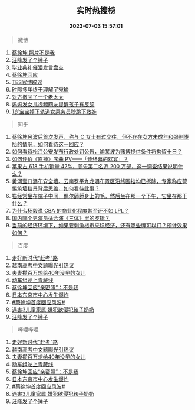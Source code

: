 <div align="center"><h2>实时热搜榜</h2><h4>2023-07-03 15:57:01</h4></div>

> 微博  

1. [蔡徐坤 照片不是我](https://s.weibo.com/weibo?q=%E8%94%A1%E5%BE%90%E5%9D%A4%20%E7%85%A7%E7%89%87%E4%B8%8D%E6%98%AF%E6%88%91&t=31&band_rank=1&Refer=top)<br />
2. [汪峰发了个锤子](https://s.weibo.com/weibo?q=%23%E6%B1%AA%E5%B3%B0%E5%8F%91%E4%BA%86%E4%B8%AA%E9%94%A4%E5%AD%90%23&t=31&band_rank=2&Refer=top)<br />
3. [毕业典礼催泪发言盘点](https://s.weibo.com/weibo?q=%23%E6%AF%95%E4%B8%9A%E5%85%B8%E7%A4%BC%E5%82%AC%E6%B3%AA%E5%8F%91%E8%A8%80%E7%9B%98%E7%82%B9%23&t=31&band_rank=3&Refer=top)<br />
4. [蔡徐坤回应](https://s.weibo.com/weibo?q=%23%E8%94%A1%E5%BE%90%E5%9D%A4%E5%9B%9E%E5%BA%94%23&t=31&band_rank=4&Refer=top)<br />
5. [TES官博辟谣](https://s.weibo.com/weibo?q=%23TES%E5%AE%98%E5%8D%9A%E8%BE%9F%E8%B0%A3%23&t=31&band_rank=5&Refer=top)<br />
6. [时隔多年终于理解了宛瑜](https://s.weibo.com/weibo?q=%23%E6%97%B6%E9%9A%94%E5%A4%9A%E5%B9%B4%E7%BB%88%E4%BA%8E%E7%90%86%E8%A7%A3%E4%BA%86%E5%AE%9B%E7%91%9C%23&t=31&band_rank=6&Refer=top)<br />
7. [对方撤回了一个老太太](https://s.weibo.com/weibo?q=%23%E5%AF%B9%E6%96%B9%E6%92%A4%E5%9B%9E%E4%BA%86%E4%B8%80%E4%B8%AA%E8%80%81%E5%A4%AA%E5%A4%AA%23&t=31&band_rank=7&Refer=top)<br />
8. [妈妈发女儿视频网友提醒孩子有反颌](https://s.weibo.com/weibo?q=%23%E5%A6%88%E5%A6%88%E5%8F%91%E5%A5%B3%E5%84%BF%E8%A7%86%E9%A2%91%E7%BD%91%E5%8F%8B%E6%8F%90%E9%86%92%E5%AD%A9%E5%AD%90%E6%9C%89%E5%8F%8D%E9%A2%8C%23&t=31&band_rank=8&Refer=top)<br />
9. [1岁宝宝掉下轨道女乘务员秒跳下救娃](https://s.weibo.com/weibo?q=%231%E5%B2%81%E5%AE%9D%E5%AE%9D%E6%8E%89%E4%B8%8B%E8%BD%A8%E9%81%93%E5%A5%B3%E4%B9%98%E5%8A%A1%E5%91%98%E7%A7%92%E8%B7%B3%E4%B8%8B%E6%95%91%E5%A8%83%23&t=31&band_rank=9&Refer=top)<br />

> 知乎  

1. [蔡徐坤风波后首次发声，称与 C 女士有过交往，但不存在女方未成年和强制堕胎的情况，如何看待这一回应？](https://www.zhihu.com/question/610047617)<br />
2. [如何看待松江公安发布行政处罚公告，喻某波为赌博提供条件将拘留十日？](https://www.zhihu.com/question/610063126)<br />
3. [如何评价《原神》序曲 PV——「致终幕的欢宴」？](https://www.zhihu.com/question/610051243)<br />
4. [苹果占 618 手机销量 42%，领先第二名近 200 万部，这一调查结果说明什么？](https://www.zhihu.com/question/609145071)<br />
5. [黄河壶口瀑布安全墙、云南罗平九龙瀑布景区沿线围挡均已拆除，专家称应警惕筑墙挡景背后思维，如何看待此事？](https://www.zhihu.com/question/609988074)<br />
6. [猫经常坐在院子中间，偶尔舔舔身上的毛，然后坐在那一个下午，它坐在那干什么？](https://www.zhihu.com/question/603451215)<br />
7. [为什么杨毅说 CBA 的商业化程度甚至还不如 LPL？](https://www.zhihu.com/question/609130013)<br />
8. [国内哪个男演员适合演《三体》里的罗辑？](https://www.zhihu.com/question/540660392)<br />
9. [当前的经济环境下，如果要刺激楼市来稳经济，还有哪些牌可以打？预计效果如何？](https://www.zhihu.com/question/609280405)<br />

> 百度  

1. [走好新时代“赶考”路](https://www.baidu.com/s?wd=%E8%B5%B0%E5%A5%BD%E6%96%B0%E6%97%B6%E4%BB%A3%E2%80%9C%E8%B5%B6%E8%80%83%E2%80%9D%E8%B7%AF&sa=fyb_news&rsv_dl=fyb_news)<br />
2. [越南高考中文题曝光引热议](https://www.baidu.com/s?wd=%E8%B6%8A%E5%8D%97%E9%AB%98%E8%80%83%E4%B8%AD%E6%96%87%E9%A2%98%E6%9B%9D%E5%85%89%E5%BC%95%E7%83%AD%E8%AE%AE&sa=fyb_news&rsv_dl=fyb_news)<br />
3. [夫妻攒百万想给40年没见的女儿](https://www.baidu.com/s?wd=%E5%A4%AB%E5%A6%BB%E6%94%92%E7%99%BE%E4%B8%87%E6%83%B3%E7%BB%9940%E5%B9%B4%E6%B2%A1%E8%A7%81%E7%9A%84%E5%A5%B3%E5%84%BF&sa=fyb_news&rsv_dl=fyb_news)<br />
4. [动车组驶上青藏线](https://www.baidu.com/s?wd=%E5%8A%A8%E8%BD%A6%E7%BB%84%E9%A9%B6%E4%B8%8A%E9%9D%92%E8%97%8F%E7%BA%BF&sa=fyb_news&rsv_dl=fyb_news)<br />
5. [蔡徐坤回应“亲密照”：不是我](https://www.baidu.com/s?wd=%E8%94%A1%E5%BE%90%E5%9D%A4%E5%9B%9E%E5%BA%94%E2%80%9C%E4%BA%B2%E5%AF%86%E7%85%A7%E2%80%9D%EF%BC%9A%E4%B8%8D%E6%98%AF%E6%88%91&sa=fyb_news&rsv_dl=fyb_news)<br />
6. [日本东京市中心发生爆炸](https://www.baidu.com/s?wd=%E6%97%A5%E6%9C%AC%E4%B8%9C%E4%BA%AC%E5%B8%82%E4%B8%AD%E5%BF%83%E5%8F%91%E7%94%9F%E7%88%86%E7%82%B8&sa=fyb_news&rsv_dl=fyb_news)<br />
7. [#蔡徐坤首度回应风波#](https://www.baidu.com/s?wd=%23%E8%94%A1%E5%BE%90%E5%9D%A4%E9%A6%96%E5%BA%A6%E5%9B%9E%E5%BA%94%E9%A3%8E%E6%B3%A2%23&sa=fyb_news&rsv_dl=fyb_news)<br />
8. [遇害3儿童家属:嫌犯欲侵犯孩子奶奶](https://www.baidu.com/s?wd=%E9%81%87%E5%AE%B33%E5%84%BF%E7%AB%A5%E5%AE%B6%E5%B1%9E%3A%E5%AB%8C%E7%8A%AF%E6%AC%B2%E4%BE%B5%E7%8A%AF%E5%AD%A9%E5%AD%90%E5%A5%B6%E5%A5%B6&sa=fyb_news&rsv_dl=fyb_news)<br />
9. [汪峰发了个锤子](https://www.baidu.com/s?wd=%E6%B1%AA%E5%B3%B0%E5%8F%91%E4%BA%86%E4%B8%AA%E9%94%A4%E5%AD%90&sa=fyb_news&rsv_dl=fyb_news)<br />

> 哔哩哔哩  

1. [走好新时代“赶考”路](https://www.baidu.com/s?wd=%E8%B5%B0%E5%A5%BD%E6%96%B0%E6%97%B6%E4%BB%A3%E2%80%9C%E8%B5%B6%E8%80%83%E2%80%9D%E8%B7%AF&sa=fyb_news&rsv_dl=fyb_news)<br />
2. [越南高考中文题曝光引热议](https://www.baidu.com/s?wd=%E8%B6%8A%E5%8D%97%E9%AB%98%E8%80%83%E4%B8%AD%E6%96%87%E9%A2%98%E6%9B%9D%E5%85%89%E5%BC%95%E7%83%AD%E8%AE%AE&sa=fyb_news&rsv_dl=fyb_news)<br />
3. [夫妻攒百万想给40年没见的女儿](https://www.baidu.com/s?wd=%E5%A4%AB%E5%A6%BB%E6%94%92%E7%99%BE%E4%B8%87%E6%83%B3%E7%BB%9940%E5%B9%B4%E6%B2%A1%E8%A7%81%E7%9A%84%E5%A5%B3%E5%84%BF&sa=fyb_news&rsv_dl=fyb_news)<br />
4. [动车组驶上青藏线](https://www.baidu.com/s?wd=%E5%8A%A8%E8%BD%A6%E7%BB%84%E9%A9%B6%E4%B8%8A%E9%9D%92%E8%97%8F%E7%BA%BF&sa=fyb_news&rsv_dl=fyb_news)<br />
5. [蔡徐坤回应“亲密照”：不是我](https://www.baidu.com/s?wd=%E8%94%A1%E5%BE%90%E5%9D%A4%E5%9B%9E%E5%BA%94%E2%80%9C%E4%BA%B2%E5%AF%86%E7%85%A7%E2%80%9D%EF%BC%9A%E4%B8%8D%E6%98%AF%E6%88%91&sa=fyb_news&rsv_dl=fyb_news)<br />
6. [日本东京市中心发生爆炸](https://www.baidu.com/s?wd=%E6%97%A5%E6%9C%AC%E4%B8%9C%E4%BA%AC%E5%B8%82%E4%B8%AD%E5%BF%83%E5%8F%91%E7%94%9F%E7%88%86%E7%82%B8&sa=fyb_news&rsv_dl=fyb_news)<br />
7. [#蔡徐坤首度回应风波#](https://www.baidu.com/s?wd=%23%E8%94%A1%E5%BE%90%E5%9D%A4%E9%A6%96%E5%BA%A6%E5%9B%9E%E5%BA%94%E9%A3%8E%E6%B3%A2%23&sa=fyb_news&rsv_dl=fyb_news)<br />
8. [遇害3儿童家属:嫌犯欲侵犯孩子奶奶](https://www.baidu.com/s?wd=%E9%81%87%E5%AE%B33%E5%84%BF%E7%AB%A5%E5%AE%B6%E5%B1%9E%3A%E5%AB%8C%E7%8A%AF%E6%AC%B2%E4%BE%B5%E7%8A%AF%E5%AD%A9%E5%AD%90%E5%A5%B6%E5%A5%B6&sa=fyb_news&rsv_dl=fyb_news)<br />
9. [汪峰发了个锤子](https://www.baidu.com/s?wd=%E6%B1%AA%E5%B3%B0%E5%8F%91%E4%BA%86%E4%B8%AA%E9%94%A4%E5%AD%90&sa=fyb_news&rsv_dl=fyb_news)<br />
